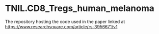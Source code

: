 # TNIL.CD8_Tregs_human_melanoma
The repository hosting the code used in the paper linked at https://www.researchsquare.com/article/rs-3956671/v1
